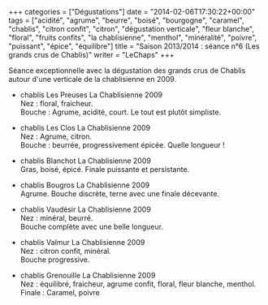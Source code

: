 +++
categories = ["Dégustations"]
date = "2014-02-06T17:30:22+00:00"
tags = ["acidité", "agrume", "beurre", "boisé", "bourgogne", "caramel", "chablis", "citron confit", "citron", "dégustation verticale", "fleur blanche", "floral", "fruits confits", "la chablisienne", "menthol", "minéralité", "poivre", "puissant", "épice", "équilibre"] 
title = "Saison 2013/2014 : séance n°6 (Les grands crus de Chablis)"
writer = "LeChaps"
+++

Séance exceptionnelle avec la dégustation des grands crus de Chablis autour d'une verticale de la chablisienne en 2009.

* chablis Les Preuses La Chablisienne 2009 <i class="fa fa-minus-circle"></i>  
Nez : floral, fraicheur.  
Bouche : Agrume, acidité, court. Le tout est plutôt simpliste.

* chablis Les Clos La Chablisienne 2009 <i class="fa fa-plus-circle"></i> <i class="fa fa-plus-circle"></i>  
Nez : Agrume, citron.  
Bouche : beurrée, progressivement épicée. Quelle longueur !

* chablis Blanchot La Chablisienne 2009  
Gras, boisé, épicé. Finale puissante et persistante.

* chablis Bougros La Chablisienne 2009  
Agrume. Bouche discrète, terne avec une finale décevante.

* chablis Vaudésir La Chablisienne 2009  
Nez : minéral, beurré.  
Bouche complète avec une belle longueur.

* chablis Valmur La Chablisienne 2009  
Nez : citron confit, minéral.  
Bouche progressive.

* chablis Grenouille La Chablisienne 2009 <i class="fa fa-plus-circle"></i>  
Nez : équilibré, fraicheur, agrume confit, floral, fleur blanche, menthol.  
Finale : Caramel, poivre
